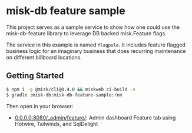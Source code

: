 # misk-db feature sample

This project serves as a sample service to show how one could use the misk-db-feature library to leverage DB backed misk.Feature flags.

The service in this example is named `flagpole`. It includes feature flagged business logic for an imaginary business that does recurring maintenance on different billboard locations.

## Getting Started

```bash
$ npm i -g @misk/cli@0.4.0 && miskweb ci-build -e
$ gradle :misk-db:misk-db-feature-sample:run 
```

Then open in your browser:

- [0.0.0.0:8080/_admin/feature/](0.0.0.0:8080/_admin/feature/): Admin dashboard Feature tab using Hotwire, Tailwinds, and SqlDelight